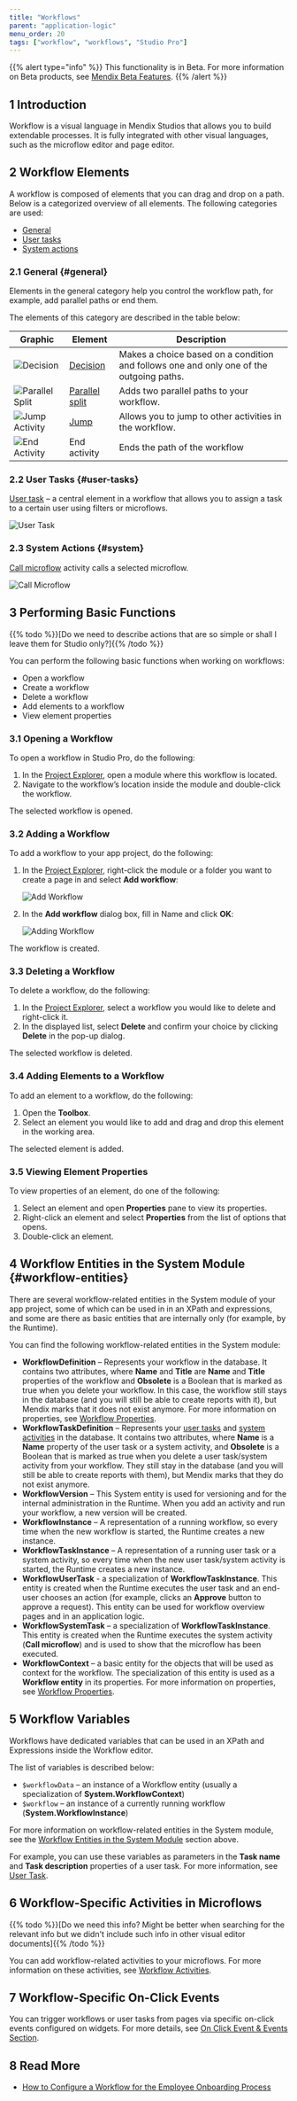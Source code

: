```yaml
---
title: "Workflows"
parent: "application-logic"
menu_order: 20
tags: ["workflow", "workflows", "Studio Pro"]
---
```


{{% alert type="info" %}}
This functionality is in Beta. For more information on Beta products, see [Mendix Beta Features](/releasenotes/beta-features/).
{{% /alert %}}

## 1 Introduction

Workflow is a visual language in Mendix Studios that allows you to build extendable processes. It is fully integrated with other visual languages, such as the microflow editor and page editor. 

## 2 Workflow Elements

A workflow is composed of elements that you can drag and drop on a path. Below is a categorized overview of all elements. The following categories are used:

* [General](#general)
* [User tasks](#user-tasks)
* [System actions](#system)

### 2.1 General {#general}

Elements in the general category help you control the workflow path, for example, add parallel paths or end them. 

The elements of this category are described in the table below:

| Graphic                                                     | Element                           | Description                                                  |
| ----------------------------------------------------------- | --------------------------------- | ------------------------------------------------------------ |
| ![Decision](attachments/workflows/decision.png)             | [Decision](decision-in-workflows) | Makes a choice based on a condition and follows one and only one of the outgoing paths. |
| ![Parallel Split](attachments/workflows/parallel-split.png) | [Parallel split](parallel-split)  | Adds two parallel paths to your workflow.                    |
| ![Jump Activity](attachments/workflows/jump.png)            | [Jump](jump-activity)             | Allows you to jump to other activities in the workflow.      |
| ![End Activity](attachments/workflows/end-event.png)        | End activity                      | Ends the path of the workflow                                |

### 2.2 User Tasks {#user-tasks}

[User task](user-task) – a central element in a workflow that allows you to assign a task to a certain user using filters or microflows. 

![User Task](attachments/workflows/user-task.png)

### 2.3 System Actions {#system}

[Call microflow](call-microflow) activity calls a selected microflow. 

![Call Microflow](attachments/workflows/call-microflow.png)

## 3 Performing Basic Functions

{{% todo %}}[Do we need to describe actions that are so simple or shall I leave them for Studio only?]{{% /todo %}}

You can perform the following basic functions when working on workflows:

* Open a workflow
* Create a workflow
* Delete a workflow
* Add elements to a workflow
* View element properties 

### 3.1 Opening a Workflow

To open a workflow in Studio Pro, do the following:

1. In the [Project Explorer](project-explorer), open a module where this workflow is located.
2. Navigate to the workflow’s location inside the module and double-click the workflow.

The selected workflow is opened.

### 3.2 Adding a Workflow

To add a workflow to your app project, do the following:

1. In the [Project Explorer](project-explorer), right-click the module or a folder you want to create a page in and select **Add workflow**:

   ![Add Workflow](attachments/workflows/add-workflow.jpg)

2. In the **Add workflow** dialog box, fill in Name and click **OK**:

   ![Adding Workflow](attachments/workflows/add-workflow-dialog.jpg)

The workflow is created.

### 3.3 Deleting a Workflow

To delete a workflow, do the following:

1. In the [Project Explorer](project-explorer), select a workflow you would like to delete and right-click it.
2. In the displayed list, select **Delete** and confirm your choice by clicking **Delete** in the pop-up dialog.

The selected workflow is deleted. 

### 3.4 Adding Elements to a Workflow 

To add an element to a workflow, do the following:

1. Open the **Toolbox**.
2. Select an element you would like to add and drag and drop this element in the working area.

The selected element is added.

### 3.5 Viewing Element Properties 

To view properties of an element, do one of the following:

1. Select an element and open **Properties** pane to view its properties.
2. Right-click an element and select **Properties** from the list of options that opens.
3. Double-click an element.

## 4 Workflow Entities in the System Module {#workflow-entities}

There are several workflow-related entities in the System module of your app project, some of which can be used in in an XPath and expressions, and some are there as basic entities that are internally only (for example, by the Runtime). 

You can find the following workflow-related entities in the System module:

* **WorkflowDefinition** – Represents your workflow in the database. It contains two attributes, where **Name** and **Title** are **Name** and **Title** properties of the workflow and **Obsolete** is a Boolean that is marked as true when you delete your workflow. In this case, the workflow still stays in the database (and you will still be able to create reports with it), but Mendix marks that it does not exist anymore. For more information on properties, see [Workflow Properties](workflow-properties). 
* **WorkflowTaskDefinition** – Represents your [user tasks](user-task) and [system activities](call-microflow) in the database. It contains two attributes, where **Name** is a **Name** property of the user task or a system activity, and **Obsolete** is a Boolean that is marked as true when you delete a user task/system activity from your workflow. They still stay in the database (and you will still be able to create reports with them), but Mendix marks that they do not exist anymore. 
* **WorkflowVersion** – This System entity is used for versioning and for the internal administration in the Runtime. When you add an activity and run your workflow, a new version will be created.
* **WorkflowInstance** – A representation of a running workflow, so every time when the new workflow is started, the Runtime creates a new instance.
* **WorkflowTaskInstance** –  A representation of a running user task or a system activity, so every time when the new user task/system activity is started, the Runtime creates a new instance.
* **WorkflowUserTask** - a specialization of **WorkflowTaskInstance**. This entity is created when the Runtime executes the user task and an end-user chooses an action (for example, clicks an **Approve** button to approve a request). This entity can be used for workflow overview pages and in an application logic.
* **WorkflowSystemTask** – a specialization of **WorkflowTaskInstance**. This entity is created when the Runtime executes the system activity (**Call microflow**) and is used to show that the microflow has been executed. 
* **WorkflowContext** – a basic entity for the objects that will be used as context for the workflow. The specialization of this entity is used as a **Workflow entity** in its properties. For more information on properties, see [Workflow Properties](workflow-properties). 

## 5 Workflow Variables

Workflows have dedicated variables that can be used in an XPath and Expressions inside the Workflow editor. 

The list of variables is described below: 

* `$workflowData` – an instance of a Workflow entity (usually a specialization of **System.WorkflowContext**)
* `$workflow` – an instance of a currently running workflow (**System.WorkflowInstance**)

For more information on workflow-related entities in the System module, see the [Workflow Entities in the System Module](#workflow-entities) section above. 

For example, you can use these variables as parameters in the **Task name** and **Task description** properties of a user task. For more information, see [User Task](user-task). 

## 6 Workflow-Specific Activities in Microflows

{{% todo %}}[Do we need this info? Might be better when searching for the relevant info but we didn't include such info in other visual editor documents]{{% /todo %}}

You can add workflow-related activities to your microflows. For more information on these activities, see [Workflow Activities](workflow-activities). 

## 7 Workflow-Specific On-Click Events

You can trigger workflows or user tasks from pages via specific on-click events configured on widgets. For more details, see [On Click Event & Events Section](on-click-event).

## 8 Read More

* [How to Configure a Workflow for the Employee Onboarding Process](/howto/logic-business-rules/workflow-how-to-configure)
